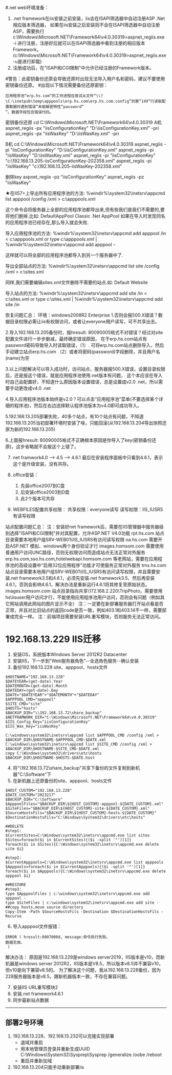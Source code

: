 #.net web环境准备：
1. .net framework在iis安装之前安装，iis会在ISAPI筛选器中自动注册ASP .Net相应版本筛选器，
如果在iis安装之后安装则不会在ISAPI筛选器中自动注册ASP，需要执行c:\Windows\Microsoft.NET\Framework64\v4.0.30319\>aspnet_regiis.exe -i
进行注册，注册好后就可以在ISAPI筛选器中看到注册的相应版本Framework。(c:\Windows\Microsoft.NET\Framework64\v4.0.30319\>aspnet_regiis.exe -u是进行卸载)
2. 注册成功后，在"ISAPI和CGI限制"中允许已经注册的Framework版本。

#警告：此密钥备份还原会导致还原时出现无法导入用户名和密码，建议不要使用密钥备份还原。
#出现以下情况需要备份还原密钥：
```
应用程序池“erp.hs.com”的工作进程在尝试从文件“\\?\C:\inetpub\temp\apppools\erp.hs.com\erp.hs.com.config”的第“149”行读取配置数据时遇到错误“未能解密特性“password”
”。数据字段包含错误代码。
```
密钥备份还原
cd C:\Windows\Microsoft.NET\Framework64\v4.0.30319
A机
aspnet_regiis -px "iisConfigurationKey" "D:\iisConfigurationKey.xml" -pri 
aspnet_regiis -px "iisWasKey" "D:\iisWasKey.xml" -pri 

B机
cd C:\Windows\Microsoft.NET\Framework64\v4.0.30319
aspnet_regiis -pi "iisConfigurationKey" "D:\iisConfigurationKey.xml" 
aspnet_regiis -pi "iisWasKey" "D:\iisWasKey.xml"
aspnet_regiis -pi "iisConfigurationKey" "c:\192.168.13.205-iisConfigurationKey-202358.xml"
aspnet_regiis -pi "iisWasKey" "c:\192.168.13.205-iisWasKey-202358.xml"



删除key
aspnet_regiis -pz "iisConfigurationKey"
aspnet_regiis -pz "iisWasKey"


★在IIS7+上导出所有应用程序池的方法:
%windir%\system32\inetsrv\appcmd list apppool /config /xml > c:\apppools.xml
 

这个命令会将服务器上全部的应用程序池都导出来,但有些我们是我们不需要的,要将他们删掉.比如:
DefaultAppPool
Classic .Net AppPool
 如果在导入时发现同名的应用程序池已经存在,那么导入就会失败.
 

导入应用程序池的方法: 
%windir%\system32\inetsrv\appcmd add apppool /in < c:\apppools.xml
or
type c:\apppools.xml | %windir%\system32\inetsrv\appcmd add apppool -
 

这样就可以将全部的应用程序池都导入到另一个服务器中了.

 导出全部站点的方法:
 %windir%\system32\inetsrv\appcmd list site /config /xml > c:\sites.xml


同样,我们需要编辑sites.xml文件删除不需要的站点.如:
Default Website
 

导入站点的方法:
 %windir%\system32\inetsrv\appcmd add site /in < c:\sites.xml
or
type c:\sites.xml | %windir%\system32\inetsrv\appcmd add site /in


恢复问题汇总：
环境：windows2008R2 Enterprise
1.否则会报500.X错误？数据目录权限必需让iis有权限访问，或者让everyone用户读写，可不共享出去。

2.导入192.168.13.205备份时，报hresult: 80090005格式不对错误？经过对site配置文件进行一步步删减，最终确定错误原因，
在于erp.hs.com站点有password密码导致导入时读取错误，（1）. 可将erp.hs.com站点删除导入，然后手动建立站点erp.hs.com
（2）或者将密码(password)字段删除，并且用户名(name)为空

3.以上问题解决可以导入成功时，访问站点，服务器报500.X错误，设置目录权限后，还是报这个错误，就是应用程序池使用.net版本有问题，
这个本应该在导入时自己会配置好，不知道什么原因版本设置错误，总是设置成v2.0 .net，所以需要手动更改成v4.0 .net

4.导入应用程序池版本始终是v2.0？可以点击“应用程序池”菜单(不要选择某个详细的程序池)，然后在右边选择默认程序池版本为v4.0即可成功导入。

5.192.168.13.205部署失败，40多个站点，有10个站点有问题，不知道192.168.13.205当初部署环境时安装了啥，只能回滚(从192.168.13.204导出快照还原为新的192.168.13.205)

6.上面报hresult: 80090005格式不正确根本原因是你导入了key(密钥备份还原)，这步省略就不会报这个上错了。

7. net framwork4.0 --> 4.5 --> 4.6.1  最后在安装程序面板中只看到4.6.1，表示这个是升级安装，没有共存。

8. office安装：
	1. 先装office2007到C盘
	2. 后安装office2003到D盘
	3. 此2个版本可共存

9. WEBFILES配置共享权限：
共享权限：everyone读写
读写权限：IIS_IUSRS有读写权限


站点配置问题汇总：
注：安装好net framework后，需要在IIS管理器中服务器级别选择"ISAPI和CGI限制"并对其配置，允许ASP.NET V4.0功能
rpt.hs.com	站点目录需要本地用户组SRV-WEB01\IIS_IUSRS有访问读写权限
oa.hs.com		需要开启ASP.NET 模拟、windows两个身份验证才行
images.homsom.com	需要使用普通用户访问UNC路径，否则无权限访问而造成站点无法正常对外服务
erp.hs.com,sso.hs.com,hotelwebapi.homsom.com	等老网站，需要在应用程序池的高级设置中"启用32位应用程序"功能才可使服务正常对外服务
tms.hs.com	站点目录需要本地用户组SRV-WEB01\IIS_IUSRS有访问读写权限，并且需要安装.net framework3.5和4.6.1，必须先安装.net framework3.5、然后再安装4.6.1，否则会影响4.6.1，解决办法是重新运行4.6.1将其修复至原始状态。
images.homsom.com 站点目录指向共享\\172.168.2.220\TripPhoto，需要使用hs\iisuser用户访问才行，不能使用应用程序池用户访问，否则会有问题（例如其它网站调用此网站的图片显示不全）
注：一定要在新部署服务器打开站点看是否正常，并且对比旧站点的返回code是否一致，例如403.1和403.14不一样，需要部署成完全一样。
注：前端项目需要安装URL重写模块，否则服务无法正常访问。




# 192.168.13.229 IIS迁移
1. 安装OS，系统版本Windows Server 2012R2 Datacenter
2. 安装IIS，下一步到"Web服务器角色"--全选角色服务--确认安装
3. 备份192.168.13.229 site、apppool、hosts文件
```
$HOSTNAME="192.168.13.228"
$DATEYEAR=(get-date).Year
$DATEMONTH=(get-date).Month
$DATEDAY=(get-date).Day
$DATE="$DATEYEAR"+"$DATEMONTH"+"$DATEDAY"
$APPPOOL_CMD="apppool"
$SITE_CMD="site"
$HOSTS="hosts"
$BACKUP_DIR="\\192.168.13.72\share_backup"
$NETFRAMWORK_DIR="C:\Windows\Microsoft.NET\Framework64\v4.0.30319"
$IIS_Config_Key="iisConfigurationKey"
$IIS_Was_Key="iisWasKey"

C:\windows\system32\inetsrv\appcmd list $APPPOOL_CMD /config /xml >  $BACKUP_DIR\$HOSTNAME-$APPPOOL_CMD-$DATE.xml
C:\windows\system32\inetsrv\appcmd list $SITE_CMD /config /xml >  $BACKUP_DIR\$HOSTNAME-$SITE_CMD-$DATE.xml
copy C:\Windows\system32\drivers\etc\hosts $BACKUP_DIR\$HOSTNAME-$HOSTS-$DATE.host
```
4. 将"\\192.168.13.72\share_backup"共享下备份的文件复制到新机器"C:\Software"下
5. 在新机器上还原备份的site、apppool、hosts文件
```
$HOST_CUSTOM="192.168.13.228"
$DATE_CUSTOM="2023217"
$BACKUP_DIR="C:\Software"
$ApppoolFiles="$BACKUP_DIR\${HOST_CUSTOM}-apppool-${DATE_CUSTOM}.xml"
$SiteFiles="$BACKUP_DIR\${HOST_CUSTOM}-site-${DATE_CUSTOM}.xml"
$SourceHostsFils="$BACKUP_DIR\${HOST_CUSTOM}-hosts-${DATE_CUSTOM}"
$DestinationHostsFils="C:\Windows\System32\drivers\etc\hosts"

##DELETE
#step1:
$CurrentSites=C:\Windows\system32\inetsrv\appcmd.exe list sites
$Sites=foreach($i in $CurrentSites){($i -split '"')[1]}
foreach($i in $Sites){C:\Windows\system32\inetsrv\appcmd.exe delete site $i}

#step2:
$CurrentApppools=C:\Windows\system32\inetsrv\appcmd.exe list apppools
$Apppools=foreach($i in $CurrentApppools){($i -split '"')[1]}
foreach($i in $Apppools){C:\Windows\system32\inetsrv\appcmd.exe delete apppool $i}

##RESTORE
#step3:
type $ApppoolFiles | c:\windows\system32\inetsrv\appcmd.exe add apppool -
type $SiteFiles | c:\windows\system32\inetsrv\appcmd.exe add site - 
##copy hosts,move source directory
Copy-Item -Path $SourceHostsFils -Destination $DestinationHostsFils -Recurse
```

6. 导入apppool文件报错：
```
ERROR ( hresult:8007000d, message:命令执行失败。
数据无效。
 )
 ```
 解决办法：
原因是192.168.13.229是windows server2019，IIS版本是v10，而新机器是windows server 2012R2，IIS版本是V8.5，所以版本v8.5并不兼容v10，但v10是向下兼容v8.5的。
为了解决这个问题，我从192.168.13.228备份，因为228服务器版本是v8.5，跟新机器版本一致，不存在兼容问题。

7. 安装IIS URL重写模块2
8. 安装.net framework4.6.1
9. 同步最新站点数据
---



## 部署2号环境

1. 192.168.13.228、192.168.13.232可以克隆实现部署
	* 退域并重启
	* 用本地管理员登录并重新生成UUID
		C:\Windows\System32\Sysprep\Sysprep /generalize /oobe /reboot
	* 重启并重新加域
2. 192.168.13.204只能手动重新部署iis








